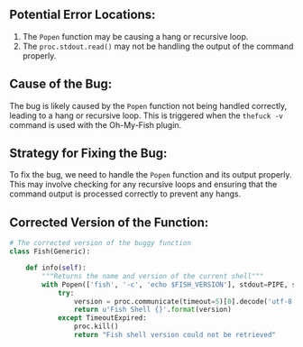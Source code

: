 ## Potential Error Locations:
1. The `Popen` function may be causing a hang or recursive loop.
2. The `proc.stdout.read()` may not be handling the output of the command properly.

## Cause of the Bug:
The bug is likely caused by the `Popen` function not being handled correctly, leading to a hang or recursive loop. This is triggered when the `thefuck -v` command is used with the Oh-My-Fish plugin.

## Strategy for Fixing the Bug:
To fix the bug, we need to handle the `Popen` function and its output properly. This may involve checking for any recursive loops and ensuring that the command output is processed correctly to prevent any hangs.

## Corrected Version of the Function:
```python
# The corrected version of the buggy function
class Fish(Generic):

    def info(self):
        """Returns the name and version of the current shell"""
        with Popen(['fish', '-c', 'echo $FISH_VERSION'], stdout=PIPE, stderr=DEVNULL) as proc:
            try:
                version = proc.communicate(timeout=5)[0].decode('utf-8').strip()
                return u'Fish Shell {}'.format(version)
            except TimeoutExpired:
                proc.kill()
                return "Fish shell version could not be retrieved"
```